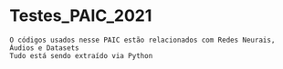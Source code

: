 # Testes_PAIC_2021
    O códigos usados nesse PAIC estão relacionados com Redes Neurais, Áudios e Datasets
    Tudo está sendo extraído via Python
